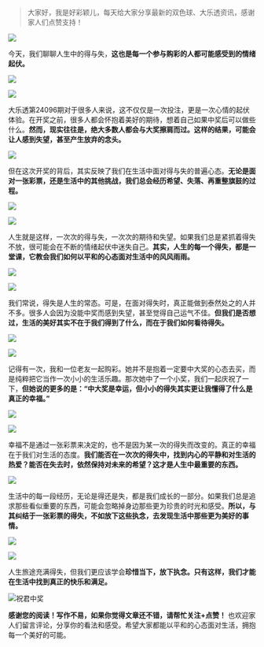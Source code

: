 
> 大家好，我是好彩颖儿，每天给大家分享最新的双色球、大乐透资讯，感谢家人们点赞支持！

![](https://cdn.jsdelivr.net/gh/wangwenjie1314/PicCDN/2024-7-12/1720763627240-image.png)


今天，我们聊聊人生中的得与失，**这也是每一个参与购彩的人都可能感受到的情绪起伏。**


![](https://cdn.jsdelivr.net/gh/wangwenjie1314/PicCDN/2024-8-19/1724037579264-image.png)

![](https://cdn.jsdelivr.net/gh/wangwenjie1314/PicCDN/2024-8-19/1724037574931-image.png)




大乐透第24096期对于很多人来说，这不仅仅是一次投注，更是一次心情的起伏体验。在开奖之前，很多人都会怀抱着美好的期待，想着自己如果中奖后可以做些什么。**然而，现实往往是，绝大多数人都会与大奖擦肩而过。这样的结果，可能会让人感到失望，甚至产生放弃的念头。**

![](https://cdn.jsdelivr.net/gh/wangwenjie1314/PicCDN/2024-8-19/1724037584606-image.png)


但在这次开奖的背后，其实反映了我们在生活中面对得与失的普遍心态。**无论是面对一张彩票，还是生活中的其他挑战，我们总会经历希望、失落、再重整旗鼓的过程。**


![](https://cdn.jsdelivr.net/gh/wangwenjie1314/PicCDN/2024-8-19/1724037626455-image.png)


![](https://cdn.jsdelivr.net/gh/wangwenjie1314/PicCDN/2024-8-19/1724037631266-image.png)


人生就是这样，一次次的得与失，一次次的期待和失望。如果我们总是紧抓着得失不放，很可能会在不断的情绪起伏中迷失自己。**其实，人生的每一个得失，都是一堂课，它教会我们如何以平和的心态面对生活中的风风雨雨。**

![](https://cdn.jsdelivr.net/gh/wangwenjie1314/PicCDN/2024-8-19/1724037909164-image.png)


![](https://cdn.jsdelivr.net/gh/wangwenjie1314/PicCDN/2024-8-19/1724037591234-image.png)


我们常说，得失是人生的常态。可是，在面对得失时，真正能做到泰然处之的人并不多。很多人会因为没能中奖而感到失望，甚至觉得自己运气不佳。**但我们是否想过，生活的美好其实不在于我们得到了什么，而在于我们如何看待得失。**


![](https://cdn.jsdelivr.net/gh/wangwenjie1314/PicCDN/2024-8-19/1724037987986-image.png)


![](https://cdn.jsdelivr.net/gh/wangwenjie1314/PicCDN/2024-8-19/1724037769945-image.png)

记得有一次，我和一位老友一起购彩。她并不是抱着一定要中大奖的心态去买，而是纯粹把它当作一次小小的生活乐趣。那次她中了一个小奖，我们一起庆祝了一下，**但她说的更多的是：“中大奖是幸运，但小小的得失其实更让我懂得了什么是真正的幸福。”**

![](https://cdn.jsdelivr.net/gh/wangwenjie1314/PicCDN/2024-8-19/1724037785178-image.png)

![](https://cdn.jsdelivr.net/gh/wangwenjie1314/PicCDN/2024-8-19/1724037809552-image.png)


幸福不是通过一张彩票来决定的，也不是因为某一次的得失而改变的。真正的幸福在于我们对生活的态度。**我们能否在一次次的得失中，找到内心的平静和对生活的热爱？能否在失去时，依然保持对未来的希望？这才是人生中最重要的东西。**

![](https://cdn.jsdelivr.net/gh/wangwenjie1314/PicCDN/2024-8-19/1724037638838-image.png)




生活中的每一段经历，无论是得还是失，都是我们成长的一部分。如果我们总是追求那些看似重要的东西，可能会忽略掉身边那些更为珍贵的时光和感受。**所以，与其纠结于一张彩票的得失，不如放下这些执念，去发现生活中那些更为美好的事情。**

![](https://cdn.jsdelivr.net/gh/wangwenjie1314/PicCDN/2024-8-19/1724037620376-image.png)

![](https://cdn.jsdelivr.net/gh/wangwenjie1314/PicCDN/2024-8-19/1724037796069-image.png)

人生旅途充满得失，但我们更应该学会**珍惜当下，放下执念。只有这样，我们才能在生活中找到真正的快乐和满足。**


![祝君中奖](https://cdn.jsdelivr.net/gh/wangwenjie1314/PicCDN/2024-8-19/1724037664665-image.png)


**感谢您的阅读！写作不易，如果你觉得文章还不错，请帮忙关注+点赞！** 也欢迎家人们留言评论，分享你的看法和感受。希望大家都能以平和的心态面对生活，拥抱每一个美好的可能。